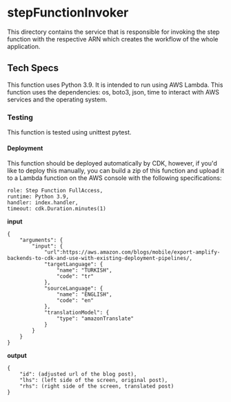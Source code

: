 # stepFunctionInvoker

This directory contains the service that is responsible for invoking the step function with the respective ARN which creates the workflow of the whole application. 

## Tech Specs
This function uses Python 3.9. It is intended to run using AWS Lambda. This function uses the dependencies: os, boto3, json, time to interact with AWS services and the operating system. 

### Testing
This function is tested using unittest pytest. 

#### Deployment
This function should be deployed automatically by CDK, however, if you'd like to deploy this manually, you can build a zip of this function and upload it to a Lambda function on the AWS console with the following specifications:

```     
role: Step Function FullAccess,
runtime: Python 3.9,
handler: index.handler,
timeout: cdk.Duration.minutes(1)
```

**input**

```
{
    "arguments": {
        "input": {
            "url":https://aws.amazon.com/blogs/mobile/export-amplify-backends-to-cdk-and-use-with-existing-deployment-pipelines/,
            "targetLanguage": {
                "name": "TURKISH",
                "code": "tr"
            },
            "sourceLanguage": {
                "name": "ENGLISH",
                "code": "en"
            },
            "translationModel": {
                "type": "amazonTranslate"
            }
        }
    }
}
```

**output**

```
{
    "id": (adjusted url of the blog post),
    "lhs": (left side of the screen, original post),
    "rhs": (right side of the screen, translated post)
}
```